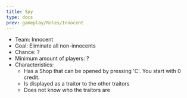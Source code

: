 ```yaml
---
title: Spy
type: docs
prev: gameplay/Roles/Innocent
---
```


- Team: Innocent
- Goal: Eliminate all non-innocents
- Chance: ?
- Minimum amount of players: ?
- Characteristics:
  - Has a Shop that can be opened by pressing 'C'. You start with 0 credit.
  - Is displayed as a traitor to the other traitors
  - Does not know who the traitors are
